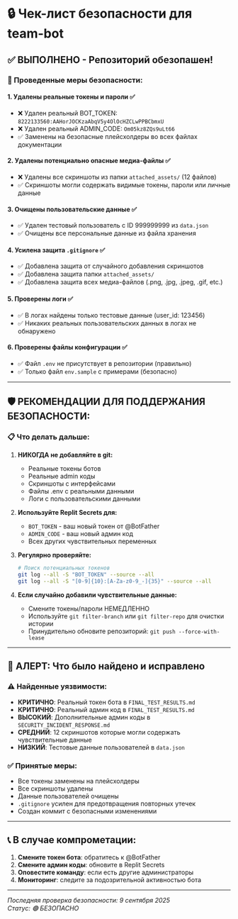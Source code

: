 # 🔒 Чек-лист безопасности для team-bot

## ✅ ВЫПОЛНЕНО - Репозиторий обезопашен!

### 🎯 Проведенные меры безопасности:

#### 1. **Удалены реальные токены и пароли** ✅
- ❌ Удален реальный BOT_TOKEN: `8222133560:AAHorJOCKzaAbqV5y4OlOcHZCLwPPBCbmxU`
- ❌ Удален реальный ADMIN_CODE: `Om05kz8ZQs9uLt66`
- ✅ Заменены на безопасные плейсхолдеры во всех файлах документации

#### 2. **Удалены потенциально опасные медиа-файлы** ✅
- ❌ Удалены все скриншоты из папки `attached_assets/` (12 файлов)
- ✅ Скриншоты могли содержать видимые токены, пароли или личные данные

#### 3. **Очищены пользовательские данные** ✅
- ✅ Удален тестовый пользователь с ID 999999999 из `data.json`
- ✅ Очищены все персональные данные из файла хранения

#### 4. **Усилена защита `.gitignore`** ✅
- ✅ Добавлена защита от случайного добавления скриншотов
- ✅ Добавлена защита папки `attached_assets/`
- ✅ Добавлена защита всех медиа-файлов (.png, .jpg, .jpeg, .gif, etc.)

#### 5. **Проверены логи** ✅
- ✅ В логах найдены только тестовые данные (user_id: 123456)
- ✅ Никаких реальных пользовательских данных в логах не обнаружено

#### 6. **Проверены файлы конфигурации** ✅  
- ✅ Файл `.env` не присутствует в репозитории (правильно)
- ✅ Только файл `env.sample` с примерами (безопасно)

---

## 🛡️ РЕКОМЕНДАЦИИ ДЛЯ ПОДДЕРЖАНИЯ БЕЗОПАСНОСТИ:

### 📋 Что делать дальше:

1. **НИКОГДА не добавляйте в git:**
   - Реальные токены ботов
   - Реальные admin коды  
   - Скриншоты с интерфейсами
   - Файлы .env с реальными данными
   - Логи с пользовательскими данными

2. **Используйте Replit Secrets для:**
   - `BOT_TOKEN` - ваш новый токен от @BotFather
   - `ADMIN_CODE` - ваш новый админ код
   - Всех других чувствительных переменных

3. **Регулярно проверяйте:**
   ```bash
   # Поиск потенциальных токенов
   git log --all -S "BOT_TOKEN" --source --all
   git log --all -S "[0-9]{10}:[A-Za-z0-9_-]{35}" --source --all
   ```

4. **Если случайно добавили чувствительные данные:**
   - Смените токены/пароли НЕМЕДЛЕННО
   - Используйте `git filter-branch` или `git filter-repo` для очистки истории
   - Принудительно обновите репозиторий: `git push --force-with-lease`

---

## 🚨 АЛЕРТ: Что было найдено и исправлено

### ⚠️ Найденные уязвимости:
- **КРИТИЧНО**: Реальный токен бота в `FINAL_TEST_RESULTS.md` 
- **КРИТИЧНО**: Реальный админ код в `FINAL_TEST_RESULTS.md`
- **ВЫСОКИЙ**: Дополнительные админ коды в `SECURITY_INCIDENT_RESPONSE.md`
- **СРЕДНИЙ**: 12 скриншотов которые могли содержать чувствительные данные
- **НИЗКИЙ**: Тестовые данные пользователей в `data.json`

### ✅ Принятые меры:
- Все токены заменены на плейсхолдеры
- Все скриншоты удалены
- Данные пользователей очищены
- `.gitignore` усилен для предотвращения повторных утечек
- Создан коммит с безопасными изменениями

---

## 📞 В случае компрометации:

1. **Смените токен бота**: обратитесь к @BotFather
2. **Смените админ коды**: обновите в Replit Secrets
3. **Оповестите команду**: если есть другие администраторы
4. **Мониторинг**: следите за подозрительной активностью бота

---

*Последняя проверка безопасности: 9 сентября 2025*  
*Статус: 🟢 БЕЗОПАСНО*
